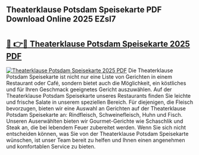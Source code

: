 ## Theaterklause Potsdam Speisekarte PDF Download Online 2025 EZsI7

# <h2><a href="http://gccagf.nevu.top/?p=Theaterklause+Potsdam+Speisekarte">🔗 👉🔴 Theaterklause Potsdam Speisekarte 2025 PDF</a></h2>

[![Theaterklause Potsdam Speisekarte 2025 PDF](https://i.imgur.com/dBaPXMq.png)](http://gccagf.nevu.top/?p=Theaterklause+Potsdam+Speisekarte)
Die Theaterklause Potsdam Speisekarte ist nicht nur eine Liste von Gerichten in einem Restaurant oder Café, sondern bietet auch die Möglichkeit, ein köstliches und für Ihren Geschmack geeignetes Gericht auszuwählen. Auf der Theaterklause Potsdam Speisekarte unseres Restaurants finden Sie leichte und frische Salate in unserem speziellen Bereich. Für diejenigen, die Fleisch bevorzugen, bieten wir eine Auswahl an Gerichten auf der Theaterklause Potsdam Speisekarte an: Rindfleisch, Schweinefleisch, Huhn und Fisch. Unseren Auserwählten bieten wir Gourmet-Gerichte wie Schaschlik und Steak an, die bei lebendem Feuer zubereitet werden. Wenn Sie sich nicht entscheiden können, was Sie von der Theaterklause Potsdam Speisekarte wünschen, ist unser Team bereit zu helfen und Ihnen einen angenehmen und komfortablen Service zu bieten.
